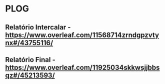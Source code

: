 # PLOG

## Relatório Intercalar - https://www.overleaf.com/11568714zrndgpzvtynx#/43755116/

## Relatório Final - https://www.overleaf.com/11925034skkwsjjbbsqz#/45213593/
